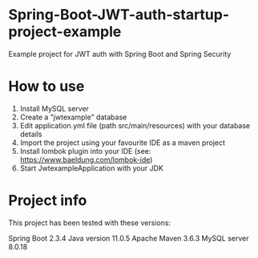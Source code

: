 # Spring-Boot-JWT-auth-startup-project-example
 Example project for JWT auth with Spring Boot and Spring Security

# How to use

1) Install MySQL server
2) Create a "jwtexample" database
3) Edit application.yml file (path  src/main/resources) with your database details
4) Import the project using your favourite IDE as a maven project
5) Install lombok plugin into your IDE (see: https://www.baeldung.com/lombok-ide)
6) Start JwtexampleApplication with your JDK

# Project info

This project has been tested with these versions:

Spring Boot 2.3.4
Java version 11.0.5
Apache Maven 3.6.3
MySQL server 8.0.18
